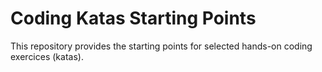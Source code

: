 Coding Katas Starting Points
============================

This repository provides the starting points for selected hands-on coding exercices (katas).
